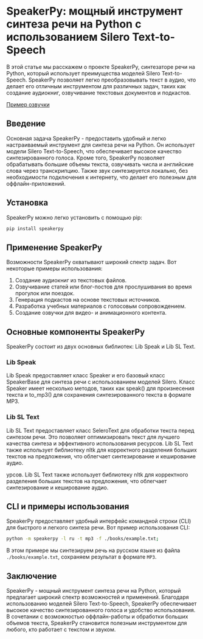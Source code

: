 # SpeakerPy: мощный инструмент синтеза речи на Python с использованием Silero Text-to-Speech

В этой статье мы расскажем о проекте SpeakerPy, синтезаторе речи на Python, который использует преимущества моделей Silero Text-to-Speech. SpeakerPy позволяет легко преобразовывать текст в аудио, что делает его отличным инструментом для различных задач, таких как создание аудиокниг, озвучивание текстовых документов и подкастов.

[Пример озвучки](https://raw.githubusercontent.com/denisxab/speakerpy/main/docs/docs/source/_static/out_example.txta92b8e65840ebf3629d9395779c1857e.mp3)

## Введение

Основная задача SpeakerPy - предоставить удобный и легко настраиваемый инструмент для синтеза речи на Python. Он использует модели Silero Text-to-Speech, что обеспечивает высокое качество синтезированного голоса. Кроме того, SpeakerPy позволяет обрабатывать большие объемы текста, озвучивать числа и английские слова через транскрипцию. Также звук синтезируется локально, без необходимости подключения к интернету, что делает его полезным для оффлайн-приложений.

## Установка

SpeakerPy можно легко установить с помощью pip:

```bash
pip install speakerpy
```

## Применение SpeakerPy

Возможности SpeakerPy охватывают широкий спектр задач. Вот некоторые примеры использования:

1. Создание аудиокниг из текстовых файлов.
1. Озвучивание статей или блог-постов для прослушивания во время прогулок или поездок.
1. Генерация подкастов на основе текстовых источников.
1. Разработка учебных материалов с голосовым сопровождением.
1. Создание озвучки для видео- и анимационного контента.

## Основные компоненты SpeakerPy

SpeakerPy состоит из двух основных библиотек: Lib Speak и Lib SL Text.

### Lib Speak

Lib Speak предоставляет класс Speaker и его базовый класс SpeakerBase для синтеза речи с использованием моделей Silero. Класс Speaker имеет несколько методов, таких как speak() для произнесения текста и to_mp3() для сохранения синтезированного текста в формате MP3.

### Lib SL Text

Lib SL Text предоставляет класс SeleroText для обработки текста перед синтезом речи. Это позволяет оптимизировать текст для лучшего качества синтеза и эффективного использования ресурсов. Lib SL Text также использует библиотеку nltk для корректного разделения больших текстов на предложения, что облегчает синтезирование и кеширование аудио.

урсов. Lib SL Text также использует библиотеку nltk для корректного разделения больших текстов на предложения, что облегчает синтезирование и кеширование аудио.

## CLI и примеры использования

SpeakerPy предоставляет удобный интерфейс командной строки (CLI) для быстрого и легкого синтеза речи. Вот пример использования CLI:

```bash
python -m speakerpy -l ru -t mp3 -f ./books/example.txt;
```

В этом примере мы синтезируем речь на русском языке из файла `./books/example.txt`, сохраняем результат в формате `MP3`.

## Заключение

SpeakerPy - мощный инструмент синтеза речи на Python, который предлагает широкий спектр возможностей и применений. Благодаря использованию моделей Silero Text-to-Speech, SpeakerPy обеспечивает высокое качество синтезированного голоса и удобство использования. В сочетании с возможностью оффлайн-работы и обработки больших объемов текста, SpeakerPy становится полезным инструментом для любого, кто работает с текстом и звуком.
